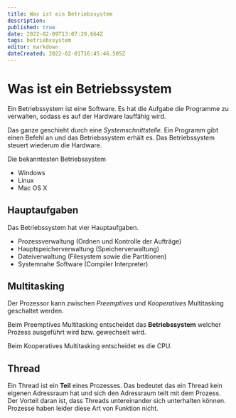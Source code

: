 ```yaml
---
title: Was ist ein Betriebssystem
description: 
published: true
date: 2022-02-09T13:07:29.664Z
tags: betriebssystem
editor: markdown
dateCreated: 2022-02-01T16:45:46.505Z
---
```


# Was ist ein Betriebssystem

Ein Betriebssystem ist eine Software. Es hat die Aufgabe die Programme
zu verwalten, sodass es auf der Hardware lauffähig wird.

Das ganze geschieht durch eine *Systemschnittstelle*. Ein Programm gibt
einen Befehl an und das Betriebssystem erhält es. Das Betriebssystem
steuert wiederum die Hardware.

Die bekanntesten Betriebssystem  

-   Windows
-   Linux
-   Mac OS X

## Hauptaufgaben

Das Betriebssystem hat vier Hauptaufgaben.

-   Prozessverwaltung (Ordnen und Kontrolle der Aufträge)
-   Hauptspeicherverwaltung (Speicherverwaltung)
-   Dateiverwaltung (Filesystem sowie die Partitionen)
-   Systemnahe Software (Compiler Interpreter)

## Multitasking

Der Prozessor kann zwischen *Preemptives* und *Kooperatives*
Multitasking geschaltet werden.

Beim Preemptives Multitasking entscheidet das **Betriebssystem** welcher
Prozess ausgeführt wird bzw. gewechselt wird.

Beim Kooperatives Multitasking entscheidet es die CPU.

## Thread

Ein Thread ist ein **Teil** eines Prozesses. Das bedeutet das ein Thread
kein eigenen Adressraum hat und sich den Adressraum teilt mit dem
Prozess. Der Vorteil daran ist, dass Threads untereinander sich
unterhalten können. Prozesse haben leider diese Art von Funktion nicht.